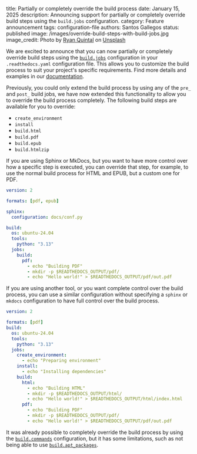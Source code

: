 title: Partially or completely override the build process
date: January 15, 2025
description: Announcing support for partially or completely override build steps using the `build.jobs` configuration.
category: Feature announcement
tags: configuration-file
authors: Santos Gallegos
status: published
image: /images/override-build-steps-with-build-jobs.jpg   
image_credit: Photo by <a href="https://unsplash.com/@ryanquintal?utm_content=creditCopyText&utm_medium=referral&utm_source=unsplash">Ryan Quintal</a> on <a href="https://unsplash.com/photos/purple-block-toy-_H7p-RZUVo4?utm_content=creditCopyText&utm_medium=referral&utm_source=unsplash">Unsplash</a>

We are excited to announce that you can now partially or completely override build steps using the [`build.jobs`](https://docs.readthedocs.io/en/stable/config-file/v2.html#build-jobs) configuration in your `.readthedocs.yaml` configuration file.
This allows you to customize the build process to suit your project's specific requirements.
Find more details and examples in our [documentation](https://docs.readthedocs.io/en/stable/build-customization.html).

Previously, you could only extend the build process by using any of the `pre_` and `post_` build jobs,
we have now extended this functionality to allow you to override the build process completely.
The following build steps are available for you to override:

- `create_environment`
- `install`
- `build.html`
- `build.pdf`
- `build.epub`
- `build.htmlzip`

If you are using Sphinx or MkDocs, but you want to have more control over how a specific step is executed,
you can override that step, for example, to use the normal build process for HTML and EPUB, but a custom one for PDF.

```yaml
version: 2

formats: [pdf, epub]

sphinx:
  configuration: docs/conf.py

build:
  os: ubuntu-24.04
  tools:
    python: "3.13"
  jobs:
    build:
      pdf:
        - echo "Building PDF"
        - mkdir -p $READTHEDOCS_OUTPUT/pdf/
        - echo "Hello world!" > $READTHEDOCS_OUTPUT/pdf/out.pdf
```

If you are using another tool, or you want complete control over the build process,
you can use a similar configuration without specifying a `sphinx` or `mkdocs` configuration to have full control over the build process.

```yaml
version: 2

formats: [pdf]
build:
  os: ubuntu-24.04
  tools:
    python: "3.13"
  jobs:
    create_environment:
      - echo "Preparing environment"
    install:
      - echo "Installing dependencies"
    build:
      html:
        - echo "Building HTML"
        - mkdir -p $READTHEDOCS_OUTPUT/html/
        - echo "Hello world!" > $READTHEDOCS_OUTPUT/html/index.html
      pdf:
        - echo "Building PDF"
        - mkdir -p $READTHEDOCS_OUTPUT/pdf/
        - echo "Hello world!" > $READTHEDOCS_OUTPUT/pdf/out.pdf
```

It was already possible to completely override the build process by using the [`build.commands`](https://docs.readthedocs.io/en/stable/config-file/v2.html#build-commands) configuration,
but it has some limitations, such as not being able to use [`build.apt_packages`](https://docs.readthedocs.io/en/stable/config-file/v2.html#build-apt-packages).
